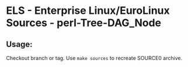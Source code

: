 # ELS - Enterprise Linux/EuroLinux Sources - perl-Tree-DAG_Node
 
## Usage:
  Checkout branch or tag. Use `make sources` to recreate  SOURCE0 archive.
